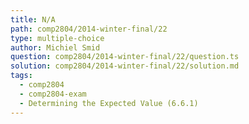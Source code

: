 ```yaml
---
title: N/A
path: comp2804/2014-winter-final/22
type: multiple-choice
author: Michiel Smid
question: comp2804/2014-winter-final/22/question.ts
solution: comp2804/2014-winter-final/22/solution.md
tags:
  - comp2804
  - comp2804-exam
  - Determining the Expected Value (6.6.1)
---
```

